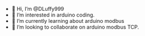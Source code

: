 - 👋 Hi, I’m @DLuffy999
- 👀 I’m interested in arduino coding.
- 🌱 I’m currently learning about arduino modbus
- 💞️ I’m looking to collaborate on arduino modbus TCP.

<!---
DLuffy999/DLuffy999 is a ✨ special ✨ repository because its `README.md` (this file) appears on your GitHub profile.
You can click the Preview link to take a look at your changes.
--->
